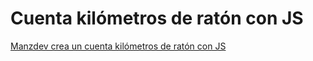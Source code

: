 # Cuenta kilómetros de ratón con JS
[Manzdev crea un cuenta kilómetros de ratón con JS](https://www.youtube.com/watch?v=-aNGUA-dUGg)

